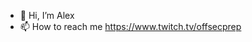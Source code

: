 - 👋 Hi, I’m Alex
- 📫 How to reach me https://www.twitch.tv/offsecprep

<!---
jaquen/jaquen is a ✨ special ✨ repository because its `README.md` (this file) appears on your GitHub profile.
You can click the Preview link to take a look at your changes.
--->
